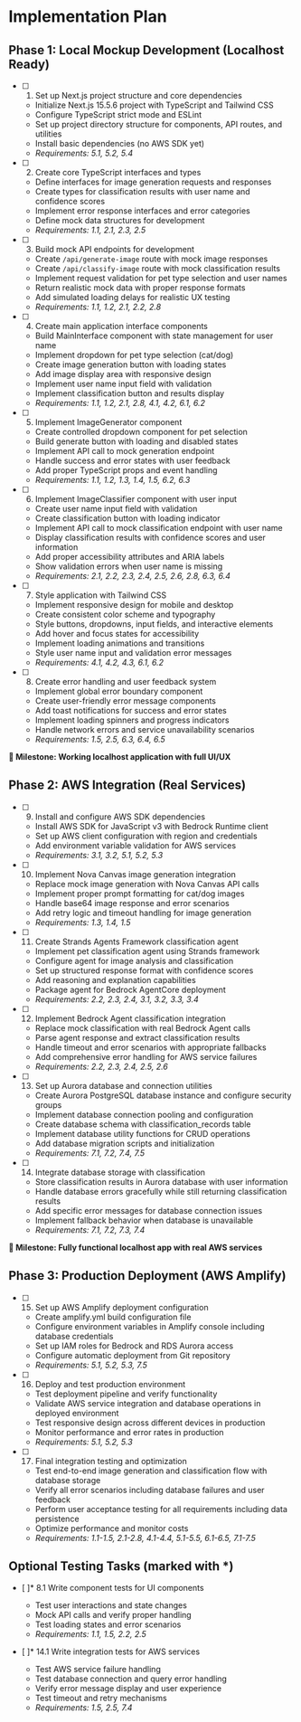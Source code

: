 # Implementation Plan

## Phase 1: Local Mockup Development (Localhost Ready)

- [ ] 1. Set up Next.js project structure and core dependencies
  - Initialize Next.js 15.5.6 project with TypeScript and Tailwind CSS
  - Configure TypeScript strict mode and ESLint
  - Set up project directory structure for components, API routes, and utilities
  - Install basic dependencies (no AWS SDK yet)
  - _Requirements: 5.1, 5.2, 5.4_

- [ ] 2. Create core TypeScript interfaces and types
  - Define interfaces for image generation requests and responses
  - Create types for classification results with user name and confidence scores
  - Implement error response interfaces and error categories
  - Define mock data structures for development
  - _Requirements: 1.1, 2.1, 2.3, 2.5_

- [ ] 3. Build mock API endpoints for development
  - Create `/api/generate-image` route with mock image responses
  - Create `/api/classify-image` route with mock classification results
  - Implement request validation for pet type selection and user names
  - Return realistic mock data with proper response formats
  - Add simulated loading delays for realistic UX testing
  - _Requirements: 1.1, 1.2, 2.1, 2.2, 2.8_

- [ ] 4. Create main application interface components
  - Build MainInterface component with state management for user name
  - Implement dropdown for pet type selection (cat/dog)
  - Create image generation button with loading states
  - Add image display area with responsive design
  - Implement user name input field with validation
  - Implement classification button and results display
  - _Requirements: 1.1, 1.2, 2.1, 2.8, 4.1, 4.2, 6.1, 6.2_

- [ ] 5. Implement ImageGenerator component
  - Create controlled dropdown component for pet selection
  - Build generate button with loading and disabled states
  - Implement API call to mock generation endpoint
  - Handle success and error states with user feedback
  - Add proper TypeScript props and event handling
  - _Requirements: 1.1, 1.2, 1.3, 1.4, 1.5, 6.2, 6.3_

- [ ] 6. Implement ImageClassifier component with user input
  - Create user name input field with validation
  - Create classification button with loading indicator
  - Implement API call to mock classification endpoint with user name
  - Display classification results with confidence scores and user information
  - Add proper accessibility attributes and ARIA labels
  - Show validation errors when user name is missing
  - _Requirements: 2.1, 2.2, 2.3, 2.4, 2.5, 2.6, 2.8, 6.3, 6.4_

- [ ] 7. Style application with Tailwind CSS
  - Implement responsive design for mobile and desktop
  - Create consistent color scheme and typography
  - Style buttons, dropdowns, input fields, and interactive elements
  - Add hover and focus states for accessibility
  - Implement loading animations and transitions
  - Style user name input and validation error messages
  - _Requirements: 4.1, 4.2, 4.3, 6.1, 6.2_

- [ ] 8. Create error handling and user feedback system
  - Implement global error boundary component
  - Create user-friendly error message components
  - Add toast notifications for success and error states
  - Implement loading spinners and progress indicators
  - Handle network errors and service unavailability scenarios
  - _Requirements: 1.5, 2.5, 6.3, 6.4, 6.5_

**🎯 Milestone: Working localhost application with full UI/UX**

## Phase 2: AWS Integration (Real Services)

- [ ] 9. Install and configure AWS SDK dependencies
  - Install AWS SDK for JavaScript v3 with Bedrock Runtime client
  - Set up AWS client configuration with region and credentials
  - Add environment variable validation for AWS services
  - _Requirements: 3.1, 3.2, 5.1, 5.2, 5.3_

- [ ] 10. Implement Nova Canvas image generation integration
  - Replace mock image generation with Nova Canvas API calls
  - Implement proper prompt formatting for cat/dog images
  - Handle base64 image response and error scenarios
  - Add retry logic and timeout handling for image generation
  - _Requirements: 1.3, 1.4, 1.5_

- [ ] 11. Create Strands Agents Framework classification agent
  - Implement pet classification agent using Strands framework
  - Configure agent for image analysis and classification
  - Set up structured response format with confidence scores
  - Add reasoning and explanation capabilities
  - Package agent for Bedrock AgentCore deployment
  - _Requirements: 2.2, 2.3, 2.4, 3.1, 3.2, 3.3, 3.4_

- [ ] 12. Implement Bedrock Agent classification integration
  - Replace mock classification with real Bedrock Agent calls
  - Parse agent response and extract classification results
  - Handle timeout and error scenarios with appropriate fallbacks
  - Add comprehensive error handling for AWS service failures
  - _Requirements: 2.2, 2.3, 2.4, 2.5, 2.6_

- [ ] 13. Set up Aurora database and connection utilities
  - Create Aurora PostgreSQL database instance and configure security groups
  - Implement database connection pooling and configuration
  - Create database schema with classification_records table
  - Implement database utility functions for CRUD operations
  - Add database migration scripts and initialization
  - _Requirements: 7.1, 7.2, 7.4, 7.5_

- [ ] 14. Integrate database storage with classification
  - Store classification results in Aurora database with user information
  - Handle database errors gracefully while still returning classification results
  - Add specific error messages for database connection issues
  - Implement fallback behavior when database is unavailable
  - _Requirements: 7.1, 7.2, 7.3, 7.4_

**🎯 Milestone: Fully functional localhost app with real AWS services**

## Phase 3: Production Deployment (AWS Amplify)

- [ ] 15. Set up AWS Amplify deployment configuration
  - Create amplify.yml build configuration file
  - Configure environment variables in Amplify console including database credentials
  - Set up IAM roles for Bedrock and RDS Aurora access
  - Configure automatic deployment from Git repository
  - _Requirements: 5.1, 5.2, 5.3, 7.5_

- [ ] 16. Deploy and test production environment
  - Test deployment pipeline and verify functionality
  - Validate AWS service integration and database operations in deployed environment
  - Test responsive design across different devices in production
  - Monitor performance and error rates in production
  - _Requirements: 5.1, 5.2, 5.3_

- [ ] 17. Final integration testing and optimization
  - Test end-to-end image generation and classification flow with database storage
  - Verify all error scenarios including database failures and user feedback
  - Perform user acceptance testing for all requirements including data persistence
  - Optimize performance and monitor costs
  - _Requirements: 1.1-1.5, 2.1-2.8, 4.1-4.4, 5.1-5.5, 6.1-6.5, 7.1-7.5_

## Optional Testing Tasks (marked with \*)

- [ ]\* 8.1 Write component tests for UI components
  - Test user interactions and state changes
  - Mock API calls and verify proper handling
  - Test loading states and error scenarios
  - _Requirements: 1.1, 1.5, 2.2, 2.5_

- [ ]\* 14.1 Write integration tests for AWS services
  - Test AWS service failure handling
  - Test database connection and query error handling
  - Verify error message display and user experience
  - Test timeout and retry mechanisms
  - _Requirements: 1.5, 2.5, 7.4_
